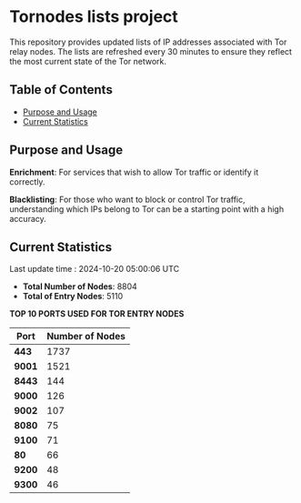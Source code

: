 # Tornodes lists project

This repository provides updated lists of IP addresses associated with Tor relay nodes. The lists are refreshed every 30 minutes to ensure they reflect the most current state of the Tor network.

## Table of Contents

- [Purpose and Usage](#purpose-and-usage)
- [Current Statistics](#current-statistics)


## Purpose and Usage

**Enrichment**: For services that wish to allow Tor traffic or identify it correctly.

**Blacklisting**: For those who want to block or control Tor traffic, understanding which IPs belong to Tor can be a starting point with a high accuracy.

## Current Statistics

Last update time : 2024-10-20 05:00:06 UTC

- **Total Number of Nodes**: 8804
- **Total of Entry Nodes**: 5110

**TOP 10 PORTS USED FOR TOR ENTRY NODES**

| **Port** | **Number of Nodes** |
|------|-----------------|
| **443**   | 1737  |
| **9001**   | 1521  |
| **8443**   | 144  |
| **9000**   | 126  |
| **9002**   | 107  |
| **8080**   | 75  |
| **9100**   | 71  |
| **80**   | 66  |
| **9200**   | 48  |
| **9300**   | 46  |

